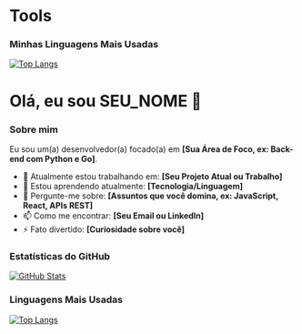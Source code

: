 # Tools
### Minhas Linguagens Mais Usadas

[![Top Langs](https://github-readme-stats.vercel.app/api/top-langs/?username=SEU_USERNAME&layout=compact&hide_title=true)](https://github.com/anuraghazra/github-readme-stats)

# Olá, eu sou SEU_NOME 👋

### Sobre mim

Eu sou um(a) desenvolvedor(a) focado(a) em **[Sua Área de Foco, ex: Back-end com Python e Go]**.

* 🔭 Atualmente estou trabalhando em: **[Seu Projeto Atual ou Trabalho]**
* 🌱 Estou aprendendo atualmente: **[Tecnologia/Linguagem]**
* 💬 Pergunte-me sobre: **[Assuntos que você domina, ex: JavaScript, React, APIs REST]**
* 📫 Como me encontrar: **[Seu Email ou LinkedIn]**
* ⚡ Fato divertido: **[Curiosidade sobre você]**

### Estatísticas do GitHub

[![GitHub Stats](https://github-readme-stats.vercel.app/api?username=SEU_USERNAME&show_icons=true&theme=radical)](https://github.com/anuraghazra/github-readme-stats)

### Linguagens Mais Usadas

[![Top Langs](https://github-readme-stats.vercel.app/api/top-langs/?username=SEU_USERNAME&layout=compact&hide_title=true&theme=radical)](https://github.com/anuraghazra/github-readme-stats)
